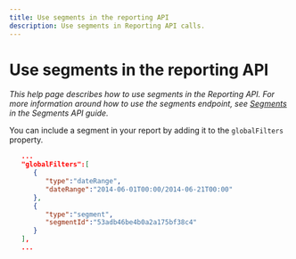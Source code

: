 ```yaml
---
title: Use segments in the reporting API
description: Use segments in Reporting API calls.
---
```


# Use segments in the reporting API

*This help page describes how to use segments in the Reporting API. For more information around how to use the segments endpoint, see [Segments](../segments/index.md) in the Segments API guide.*

You can include a segment in your report by adding it to the `globalFilters` property.

```json
   ...
   "globalFilters":[
      {
         "type":"dateRange",
         "dateRange":"2014-06-01T00:00/2014-06-21T00:00"
      },
      {
         "type":"segment",
         "segmentId":"53adb46be4b0a2a175bf38c4"
      }
   ],
   ...
```
